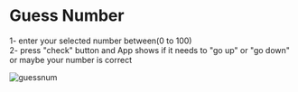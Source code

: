 # Guess Number
1- enter your selected number between(0 to 100)   
2- press "check" button and App shows if it needs to "go up" or "go down" or maybe your number is correct

![guessnum]()


